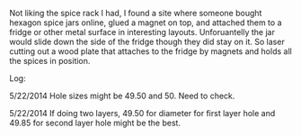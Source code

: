 Not liking the spice rack I had, I found a site where someone bought hexagon spice jars online,
glued a magnet on top, and attached them to a fridge or other metal surface in interesting layouts. 
Unforuantelly the jar would slide down the side of the fridge though they did stay on it. 
So laser cutting out a wood plate that attaches to the fridge by magnets and holds all the spices in position.


Log:


5/22/2014
Hole sizes might be 49.50 and 50.  Need to check.

5/22/2014
If doing two layers, 49.50 for diameter for first layer hole and 49.85 for second layer hole might be the best.
